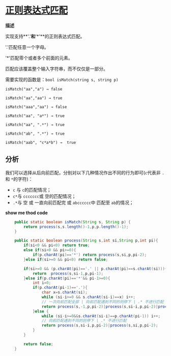 # [正则表达式匹配](https://www.lintcode.com/problem/regular-expression-matching/description)

**描述**

实现支持**'.'**和**'\*'**的正则表达式匹配。

'.'匹配任意一个字母。

'*'匹配零个或者多个前面的元素。

匹配应该覆盖整个输入字符串，而不仅仅是一部分。

需要实现的函数是：`bool isMatch(string s, string p)`

`isMatch("aa","a") → false`

`isMatch("aa","aa") → true`

`isMatch("aaa","aa") → false`

`isMatch("aa", "a*") → true`

`isMatch("aa", ".*") → true`

`isMatch("ab", ".*") → true`

`isMatch("aab", "c*a*b") →  true`

## 分析

我们可以选择从后向前匹配，分别对以下几种情况作出不同的行为即可(`c`代表非 `.`和 `*`的字符)：

* `c` 与 `c`的匹配情况；
* `c*`与 `ccccccc`或 空的匹配情况；
* `.*`与 空 或 一直向前匹配完 或 `abcccccc`中 匹配至 `ab`的情况；

**show me thod code**

```java
    public static boolean isMatch(String s, String p) {
        return process(s,s.length()-1,p,p.length()-1);
    }

    public static boolean process(String s,int si,String p,int pi){
        if(si<0 && pi<0) return true;
        else if(si<0 && pi>=0){
            if(p.charAt(pi)=='*') return process(s,si,p,pi-2);
        }else if(si>=0 && pi<0) return false;

        if(si>=0 && (p.charAt(pi)=='.' || p.charAt(pi)==s.charAt(si))){
            return  process(s,si-1,p,pi-1);
        }else if(p.charAt(pi)=='*'&& pi-1>=0){
            int i=0;
            if(p.charAt(pi-1)=='.'){
                char x=s.charAt(si);
                while (si-i>=0 && s.charAt(si-i)==x) i++;
                // 一次向前匹配全部 | 向前匹配遇到不同的则停下 | .* 不进行匹配
                return process(s,-1,p,pi-2)|process(s,si-i,p,pi-2)|process(s,si,p,pi-2);
            }else {
                while (si-i>=0&&s.charAt(si-i)==p.charAt(pi-1)) i++;
                // 向前匹配遇到不同的则停下 | .* 不进行匹配
                return process(s,si-i,p,pi-2)|process(s,si,p,pi-2);
            }
        }

        return false;
    }
```

